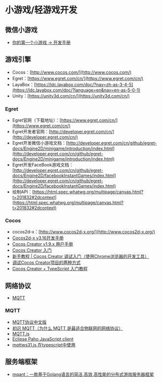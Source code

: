 # 小游戏/轻游戏开发
## 微信小游戏
- [你的第一个小游戏 -> 开发手册](https://mp.weixin.qq.com/debug/wxagame/dev/index.html)
## 游戏引擎
- Cocos：[http://www.cocos.com/](http://www.cocos.com/)
- Egret：[https://www.egret.com/cn/](https://www.egret.com/cn/)
- LayaBox：[https://ldc.layabox.com/doc/?nav=zh-as-3-4-5](https://ldc.layabox.com/doc/?language=en&nav=en-as-5-0-1)
- Unity：[https://unity3d.com/cn/](https://unity3d.com/cn/)
### Egret
- Egret官网（下载地址）：[https://www.egret.com/cn/](https://www.egret.com/cn/)
- Egret开发者官网：[http://developer.egret.com/cn/](http://developer.egret.com/cn/)
- Egret开发微信小游戏文档：[http://developer.egret.com/cn/github/egret-docs/Engine2D/minigame/introduction/index.html](http://developer.egret.com/cn/github/egret-docs/Engine2D/minigame/introduction/index.html)
- Egret开发FaceBook游戏文档：[http://developer.egret.com/cn/github/egret-docs/Engine2D/facebookInstantGames/index.html](http://developer.egret.com/cn/github/egret-docs/Engine2D/facebookInstantGames/index.html)
- 绘制API：[https://html.spec.whatwg.org/multipage/canvas.html?t=201832#2dcontext](https://html.spec.whatwg.org/multipage/canvas.html?t=201832#2dcontext)

### Cocos
- cocos2d-x：[http://www.cocos2d-x.org/](http://www.cocos2d-x.org/)
- [Cocos2d-x v3.16开发手册](http://docs.cocos.com/cocos2d-x/manual/zh/)
- [Cocos Creator v1.9.x 用户手册](http://docs.cocos.com/creator/manual/zh/)
- [Cocos Creator 入门](http://docs.cocos.com/creator/manual/zh/getting-started/)
- [新手教程 | Cocos Creator 调试入门（使用Chrome浏览器的开发工具）](http://forum.cocos.com/t/cocos-creator/56746/1)
- [调试Cocos Creator项目的两种方式](https://blog.csdn.net/stillwater123/article/details/79234459)
- [Cocos Creator + TypeScript 入门教程](https://blog.csdn.net/potato47/article/details/79254524)

## 网络协议
- [MQTT](http://mqtt.org/)

### MQTT
- [MQTT协议中文版](https://mcxiaoke.gitbooks.io/mqtt-cn/content/mqtt/01-Introduction.html)
- [初识 MQTT（为什么 MQTT 是最适合物联网的网络协议）](https://www.ibm.com/developerworks/cn/iot/iot-mqtt-why-good-for-iot/index.html?ca=drs-&utm_source=tuicool&utm_medium=referral)
- [MQTT.js](https://www.npmjs.com/package/mqtt)
- [Eclipse Paho JavaScript client](https://eclipse.org/paho/clients/js/)
- [mqttws31.js 在typescript中使用](https://github.com/icanos/ng2-mqtt/blob/master/README.md)

## 服务端框架
- [mqant：一款基于Golang语言的简洁,高效,高性能的分布式游戏服务器框架](https://github.com/liangdas/mqant)